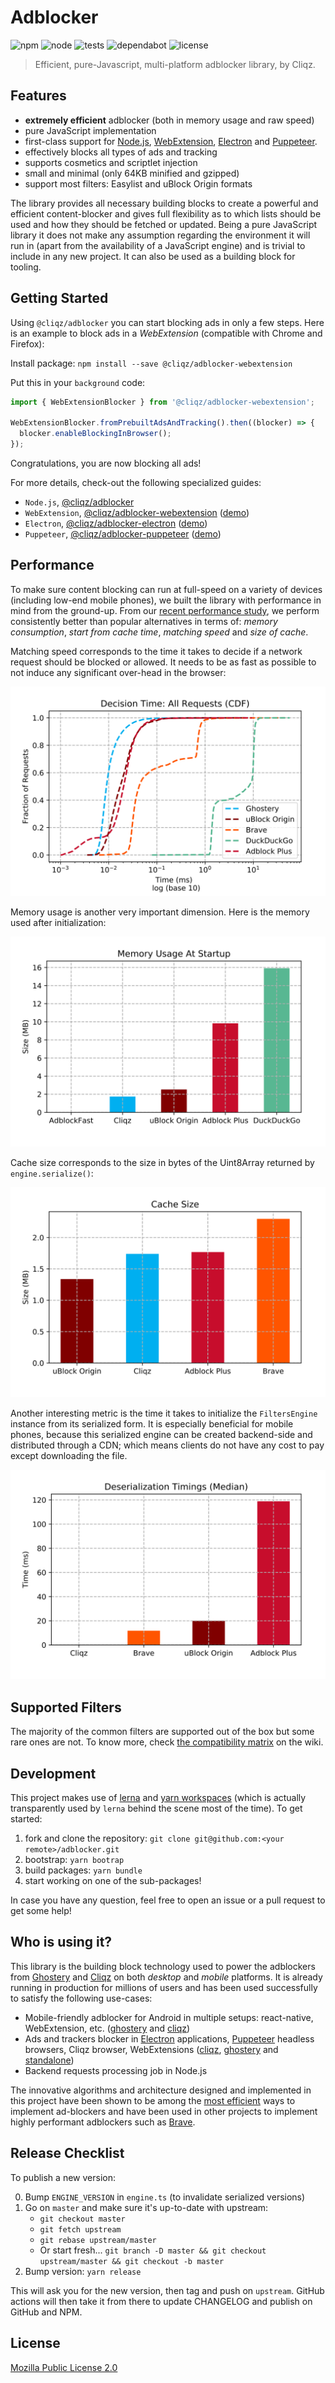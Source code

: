 # Adblocker

![npm](https://img.shields.io/npm/v/@cliqz/adblocker?color=brightgreen)
![node](https://img.shields.io/node/v/@cliqz/adblocker)
![tests](https://github.com/cliqz-oss/adblocker/workflows/Tests/badge.svg)
![dependabot](https://api.dependabot.com/badges/status?host=github&repo=cliqz-oss/adblocker)
![license](https://img.shields.io/github/license/cliqz-oss/adblocker)

> Efficient, pure-Javascript, multi-platform adblocker library, by Cliqz.

## Features

* **extremely efficient** adblocker (both in memory usage and raw speed)
* pure JavaScript implementation
* first-class support for [Node.js](https://github.com/cliqz-oss/adblocker/tree/master/packages/adblocker), [WebExtension](https://github.com/cliqz-oss/adblocker/tree/master/packages/adblocker-webextension), [Electron](https://github.com/cliqz-oss/adblocker/tree/master/packages/adblocker-electron) and [Puppeteer](https://github.com/cliqz-oss/adblocker/tree/master/packages/adblocker-puppeteer).
* effectively blocks all types of ads and tracking
* supports cosmetics and scriptlet injection
* small and minimal (only 64KB minified and gzipped)
* support most filters: Easylist and uBlock Origin formats

The library provides all necessary building blocks to create a powerful
and efficient content-blocker and gives full flexibility as to which
lists should be used and how they should be fetched or updated. Being a
pure JavaScript library it does not make any assumption regarding the
environment it will run in (apart from the availability of a JavaScript
engine) and is trivial to include in any new project. It can also be
used as a building block for tooling.

## Getting Started

Using `@cliqz/adblocker` you can start blocking ads in only a few steps. Here is
an example to block ads in a *WebExtension* (compatible with Chrome and Firefox):

Install package: `npm install --save @cliqz/adblocker-webextension`

Put this in your `background` code:
```js
import { WebExtensionBlocker } from '@cliqz/adblocker-webextension';

WebExtensionBlocker.fromPrebuiltAdsAndTracking().then((blocker) => {
  blocker.enableBlockingInBrowser();
});
```
Congratulations, you are now blocking all ads!

For more details, check-out the following specialized guides:

* `Node.js`, [@cliqz/adblocker](https://github.com/cliqz-oss/adblocker/tree/master/packages/adblocker)
* `WebExtension`, [@cliqz/adblocker-webextension](https://github.com/cliqz-oss/adblocker/tree/master/packages/adblocker-webextension) ([demo](https://github.com/cliqz-oss/adblocker/tree/master/packages/adblocker-webextension-example))
* `Electron`, [@cliqz/adblocker-electron](https://github.com/cliqz-oss/adblocker/tree/master/packages/adblocker-electron) ([demo](https://github.com/cliqz-oss/adblocker/tree/master/packages/adblocker-electron-example))
* `Puppeteer`, [@cliqz/adblocker-puppeteer](https://github.com/cliqz-oss/adblocker/tree/master/packages/adblocker-puppeteer) ([demo](https://github.com/cliqz-oss/adblocker/tree/master/packages/adblocker-puppeteer-example))

## Performance

To make sure content blocking can run at full-speed on a variety of
devices (including low-end mobile phones), we built the library with
performance in mind from the ground-up. From our [recent performance study](https://whotracks.me/blog/adblockers_performance_study.html),
we perform consistently better than popular alternatives in terms of:
*memory consumption*, *start from cache time*, *matching speed* and
*size of cache*.

Matching speed corresponds to the time it takes to decide if a network
request should be blocked or allowed. It needs to be as fast as possible
to not induce any significant over-head in the browser:

![](https://github.com/cliqz-oss/adblocker/blob/d63d545095a1d47626c9fd29e14a813a2ff4f012/bench/comparison/plots/ghostery-ublock-origin-brave-duckduckgo-adblock-plus-all.svg)

Memory usage is another very important dimension. Here is the memory used after initialization:

![](https://github.com/cliqz-oss/adblocker/blob/d63d545095a1d47626c9fd29e14a813a2ff4f012/bench/comparison/plots/memory-usage-at-startup.svg)

Cache size corresponds to the size in bytes of the Uint8Array returned by `engine.serialize()`:

![](https://github.com/cliqz-oss/adblocker/blob/d63d545095a1d47626c9fd29e14a813a2ff4f012/bench/comparison/plots/cache-size.svg)

Another interesting metric is the time it takes to initialize the
`FiltersEngine` instance from its serialized form. It is especially
beneficial for mobile phones, because this serialized engine can be
created backend-side and distributed through a CDN; which means clients
do not have any cost to pay except downloading the file.

![](https://github.com/cliqz-oss/adblocker/blob/d63d545095a1d47626c9fd29e14a813a2ff4f012/bench/comparison/plots/deserializationtimings.svg)

## Supported Filters

The majority of the common filters are supported out of the box but some rare ones are not. To know more, check [the compatibility matrix](https://github.com/cliqz-oss/adblocker/wiki/Compatibility-Matrix) on the wiki.

## Development

This project makes use of [lerna](https://github.com/lerna/lerna) and [yarn workspaces](https://yarnpkg.com/lang/en/docs/workspaces/) (which is actually transparently used by `lerna` behind the scene most of the time). To get started:

1. fork and clone the repository: `git clone git@github.com:<your remote>/adblocker.git`
2. bootstrap: `yarn bootrap`
3. build packages: `yarn bundle`
3. start working on one of the sub-packages!

In case you have any question, feel free to open an issue or a pull request to get some help!

## Who is using it?

This library is the building block technology used to power the adblockers from [Ghostery](https://www.ghostery.com/) and [Cliqz](https://cliqz.com/) on both *desktop* and *mobile* platforms. It is already running in production for millions of users and has been used successfully to satisfy the following use-cases:

  * Mobile-friendly adblocker for Android in multiple setups: react-native, WebExtension, etc. ([ghostery](https://github.com/ghostery/browser-android) and [cliqz](https://github.com/cliqz-oss/browser-android))
  * Ads and trackers blocker in [Electron](https://github.com/wexond/desktop) applications, [Puppeteer](https://github.com/Kikobeats/browserless) headless browsers, Cliqz browser, WebExtensions ([cliqz](https://github.com/cliqz-oss/browser-core), [ghostery](https://github.com/ghostery/ghostery-extension/) and [standalone](https://github.com/remusao/blockrz))
  * Backend requests processing job in Node.js

The innovative algorithms and architecture designed and implemented
in this project have been shown to be among the [most efficient](https://whotracks.me/blog/adblockers_performance_study.html)
ways to implement ad-blockers and have been used in other
projects to implement highly performant adblockers such as
[Brave](https://github.com/brave/adblock-rust).

## Release Checklist

To publish a new version:

0. Bump `ENGINE_VERSION` in `engine.ts` (to invalidate serialized versions)
1. Go on `master` and make sure it's up-to-date with upstream:
   - `git checkout master`
   - `git fetch upstream`
   - `git rebase upstream/master`
   - Or start fresh... `git branch -D master && git checkout upstream/master && git checkout -b master`
2. Bump version: `yarn release`

This will ask you for the new version, then tag and push on `upstream`. GitHub
actions will then take it from there to update CHANGELOG and publish on GitHub
and NPM.

## License

[Mozilla Public License 2.0](./LICENSE)

